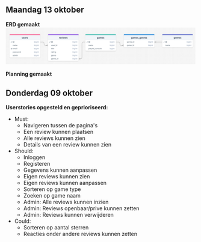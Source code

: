 ## Maandag 13 oktober

**ERD gemaakt** ![ERD V01](images/Erd_v01.png)

**Planning gemaakt**

## Donderdag 09 oktober

**Userstories opgesteld en geprioriseerd:**

- Must:
    - Navigeren tussen de pagina's
    - Een review kunnen plaatsen
    - Alle reviews kunnen zien
    - Details van een review kunnen zien
- Should:
    - Inloggen
    - Registeren
    - Gegevens kunnen aanpassen
    - Eigen reviews kunnen zien
    - Eigen reviews kunnen aanpassen
    - Sorteren op game type
    - Zoeken op game naam
    - Admin: Alle reviews kunnen inzien
    - Admin: Reviews openbaar/prive kunnen zetten
    - Admin: Reviews kunnen verwijderen
- Could:
    - Sorteren op aantal sterren
    - Reacties onder andere reviews kunnen zetten
